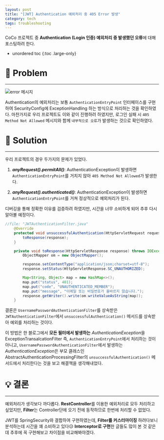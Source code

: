 ```yaml
---
layout: post
title: "[JWT] Authentication 예외처리 중 405 Error 발생"
category: tech
tags: troubleshooting
---
```


CoCo 프로젝트 중 **Authentication (Login 인증) 예외처리 중 발생했던 오류**에 대해 포스팅하려 한다.

* unordered toc
{:toc .large-only}

# 👿 Problem
***

![error 메시지](https://user-images.githubusercontent.com/44282342/177197444-7abf3144-aaea-4257-8922-c1930a67b651.PNG)

Authentication의 예외처리는 보통 `AuthenticationEntryPoint` 인터페이스를 구현하여 SecurityConfig에 ExceptionHandling 하는 방식으로 처리하는 것을 확인하였다. 마찬가지로 우리 프로젝트도 이와 같이 진행하려 하였지만, 로그인 실패 시 `405 Method Not Allowed` 메시지와 함께 `내부적으로 오류`가 발생하는 것으로 확인하였다.

# 👼 Solution
***

우리 프로젝트의 경우 두가지의 문제가 있었다.
1. ***anyRequest().permitAll()***: AuthenticationException이 발생하면 `AuthenticationEntryPoint`를 거치지 않아 `405 Method Not Allowed`가 발생한다.

2. ***anyRequest().authenticated()***: AuthenticationException이 발생하면 `AuthenticationEntryPoint`를 거쳐 정상적으로 예외처리가 된다.

디버깅을 통해 정확한 이유를 검증하려 하였지만, 시간을 너무 소비하게 되어 추후 다시 알아볼 예정이다.

```java
//file: "JWTAuthenticationFilter.java"
    @Override
    protected void unsuccessfulAuthentication(HttpServletRequest request, HttpServletResponse response, AuthenticationException failed) throws IOException, ServletException {
        toResponse(response);
    }

    private void toResponse(HttpServletResponse response) throws IOException {
        ObjectMapper om = new ObjectMapper();

        response.setContentType("application/json;charset=utf-8");
        response.setStatus(HttpServletResponse.SC_UNAUTHORIZED);

        Map<String, Object> map = new HashMap<>();
        map.put("status", 401);
        map.put("code", "UNAUTHENTICATED_MEMBER");
        map.put("message", "이메일 또는 비밀번호가 올바르지 않습니다.");
        response.getWriter().write(om.writeValueAsString(map));
    }
```

결론은 `UsernamePasswordAuthenticationFilter`를 상속받은 `JWTAuthenticationFilter`에서 `unsuccessfulAuthentication()` 메서드를 상속받아 예외를 처리하는 것이다.

이 방법은 한 블로그에서 **모든 필터에서 발생하는** *AuthenticationException*을 ExceptionTransalcationFilter 즉, `AuthenticationEntryPoint`에서 처리하는 것이 아니고, `UsernamePasswordAuthenticationFilter`에서 발생하는 *AuthenticationException*은 부모 클래스인 AbstractAuthenticationProcessingFilter의 `unsuccessfulAuthentication()` 메서드에서 처리한다는 것을 보고 해결책을 생각해내었다.

# 💡 결론
***

예외처리가 생각보다 까다롭다. **RestController**를 이용한 예외처리로 모두 처리하고 싶었지만, **Filter**는 Controller단에 오기 전에 동작하므로 한번에 처리할 수 없었다.

JWT를 SpringSecurity와 결합하여 구현하였는데, **Filter를 커스터마이징** 하려다보니 분석하는데 시간을 꽤 소비하고 있다😥 **Interceptor로 구현**한 글들도 많이 본 것 같은데 추후에 꼭 구현해보고 차이점을 비교해봐야겠다.